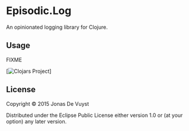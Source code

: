 # Episodic.Log

An opinionated logging library for Clojure.

## Usage

FIXME

[![Clojars Project](http://clojars.org/episodic-log/latest-version.svg)]

## License

Copyright © 2015 Jonas De Vuyst

Distributed under the Eclipse Public License either version 1.0 or (at
your option) any later version.
